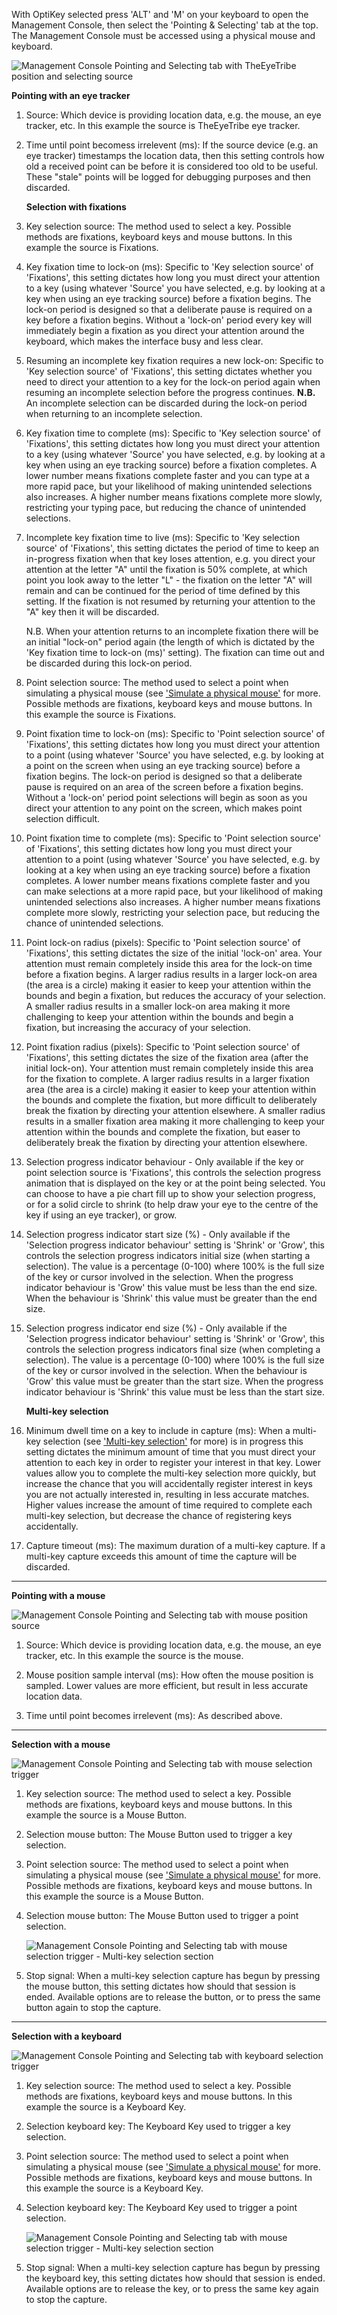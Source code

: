 With OptiKey selected press 'ALT' and 'M' on your keyboard to open the Management Console, then select the 'Pointing & Selecting' tab at the top. The Management Console must be accessed using a physical mouse and keyboard.

![Management Console Pointing and Selecting tab with TheEyeTribe position and selecting source](http://juliussweetland.github.io/OptiKey/images/Management_Console_Pointing_And_Selecting_EyeTribe_Numbered.png)

<a name="pointing-with-an-eye-tracker">**Pointing with an eye tracker**</a>

1. Source: Which device is providing location data, e.g. the mouse, an eye tracker, etc. In this example the source is TheEyeTribe eye tracker.

2. Time until point becomess irrelevent (ms): If the source device (e.g. an eye tracker) timestamps the location data, then this setting controls how old a received point can be before it is considered too old to be useful. These "stale" points will be logged for debugging purposes and then discarded.

    <a name="selection-with-fixations">**Selection with fixations**</a>

3. Key selection source: The method used to select a key. Possible methods are fixations, keyboard keys and mouse buttons. In this example the source is Fixations.

4. Key fixation time to lock-on (ms): Specific to 'Key selection source' of 'Fixations', this setting dictates how long you must direct your attention to a key (using whatever 'Source' you have selected, e.g. by looking at a key when using an eye tracking source) before a fixation begins. The lock-on period is designed so that a deliberate pause is required on a key before a fixation begins. Without a 'lock-on' period every key will immediately begin a fixation as you direct your attention around the keyboard, which makes the interface busy and less clear.

5. Resuming an incomplete key fixation requires a new lock-on: Specific to 'Key selection source' of 'Fixations', this setting dictates whether you need to direct your attention to a key for the lock-on period again when resuming an incomplete selection before the progress continues. **N.B.** An incomplete selection can be discarded during the lock-on period when returning to an incomplete selection.

6. Key fixation time to complete (ms): Specific to 'Key selection source' of 'Fixations', this setting dictates how long you must direct your attention to a key (using whatever 'Source' you have selected, e.g. by looking at a key when using an eye tracking source) before a fixation completes. A lower number means fixations complete faster and you can type at a more rapid pace, but your likelihood of making unintended selections also increases. A higher number means fixations complete more slowly, restricting your typing pace, but reducing the chance of unintended selections.

7. Incomplete key fixation time to live (ms): Specific to 'Key selection source' of 'Fixations', this setting dictates the period of time to keep an in-progress fixation when that key loses attention, e.g. you direct your attention at the letter "A" until the fixation is 50% complete, at which point you look away to the letter "L" - the fixation on the letter "A" will remain and can be continued for the period of time defined by this setting. If the fixation is not resumed by returning your attention to the "A" key then it will be discarded.

    N.B. When your attention returns to an incomplete fixation there will be an initial "lock-on" period again (the length of which is dictated by the 'Key fixation time to lock-on (ms)' setting). The fixation can time out and be discarded during this lock-on period.

8. Point selection source: The method used to select a point when simulating a physical mouse (see ['Simulate a physical mouse'](https://github.com/JuliusSweetland/OptiKey/wiki/User-Guide#simulate-a-physical-mouse) for more. Possible methods are fixations, keyboard keys and mouse buttons. In this example the source is Fixations.

9. Point fixation time to lock-on (ms): Specific to 'Point selection source' of 'Fixations', this setting dictates how long you must direct your attention to a point (using whatever 'Source' you have selected, e.g. by looking at a point on the screen when using an eye tracking source) before a fixation begins. The lock-on period is designed so that a deliberate pause is required on an area of the screen before a fixation begins. Without a 'lock-on' period point selections will begin as soon as you direct your attention to any point on the screen, which makes point selection difficult.

10. Point fixation time to complete (ms): Specific to 'Point selection source' of 'Fixations', this setting dictates how long you must direct your attention to a point (using whatever 'Source' you have selected, e.g. by looking at a key when using an eye tracking source) before a fixation completes. A lower number means fixations complete faster and you can make selections at a more rapid pace, but your likelihood of making unintended selections also increases. A higher number means fixations complete more slowly, restricting your selection pace, but reducing the chance of unintended selections.

11. Point lock-on radius (pixels): Specific to 'Point selection source' of 'Fixations', this setting dictates the size of the initial 'lock-on' area. Your attention must remain completely inside this area for the lock-on time before a fixation begins. A larger radius results in a larger lock-on area (the area is a circle) making it easier to keep your attention within the bounds and begin a fixation, but reduces the accuracy of your selection. A smaller radius results in a smaller lock-on area making it more challenging to keep your attention within the bounds and begin a fixation, but increasing the accuracy of your selection.

12. Point fixation radius (pixels): Specific to 'Point selection source' of 'Fixations', this setting dictates the size of the fixation area (after the initial lock-on). Your attention must remain completely inside this area for the fixation to complete. A larger radius results in a larger fixation area (the area is a circle) making it easier to keep your attention within the bounds and complete the fixation, but more difficult to deliberately break the fixation by directing your attention elsewhere. A smaller radius results in a smaller fixation area making it more challenging to keep your attention within the bounds and complete the fixation, but easer to deliberately break the fixation by directing your attention elsewhere. 

13. Selection progress indicator behaviour - Only available if the key or point selection source is 'Fixations', this controls the selection progress animation that is displayed on the key or at the point being selected. You can choose to have a pie chart fill up to show your selection progress, or for a solid circle to shrink (to help draw your eye to the centre of the key if using an eye tracker), or grow.

14. Selection progress indicator start size (%) - Only available if the 'Selection progress indicator behaviour' setting is 'Shrink' or 'Grow', this controls the selection progress indicators initial size (when starting a selection). The value is a percentage (0-100) where 100% is the full size of the key or cursor involved in the selection. When the progress indicator behaviour is 'Grow' this value must be less than the end size. When the behaviour is 'Shrink' this value must be greater than the end size.

15. Selection progress indicator end size (%) - Only available if the 'Selection progress indicator behaviour' setting is 'Shrink' or 'Grow', this controls the selection progress indicators final size (when completing a selection). The value is a percentage (0-100) where 100% is the full size of the key or cursor involved in the selection. When the behaviour is 'Grow' this value must be greater than the start size. When the progress indicator behaviour is 'Shrink' this value must be less than the start size.

    <a name="multi-key-selection">**Multi-key selection**</a>

16. Minimum dwell time on a key to include in capture (ms): When a multi-key selection (see ['Multi-key selection'](https://github.com/JuliusSweetland/OptiKey/wiki/User-Guide#multi-key-selection) for more) is in progress this setting dictates the minimum amount of time that you must direct your attention to each key in order to register your interest in that key. Lower values allow you to complete the multi-key selection more quickly, but increase the chance that you will accidentally register interest in keys you are not actually interested in, resulting in less accurate matches. Higher values increase the amount of time required to complete each multi-key selection, but decrease the chance of registering keys accidentally.

17. Capture timeout (ms): The maximum duration of a multi-key capture. If a multi-key capture exceeds this amount of time the capture will be discarded.

---

<a name="pointing-with-a-mouse">**Pointing with a mouse**</a>

![Management Console Pointing and Selecting tab with mouse position source](http://juliussweetland.github.io/OptiKey/images/Management_Console_Pointing_And_Selecting_Mouse_Pointing_Section_Numbered.png)

1. Source: Which device is providing location data, e.g. the mouse, an eye tracker, etc. In this example the source is the mouse.

2. Mouse position sample interval (ms): How often the mouse position is sampled. Lower values are more efficient, but result in less accurate location data.

3. Time until point becomes irrelevent (ms): As described above.

---

<a name="selection-with-a-mouse">**Selection with a mouse**</a>

![Management Console Pointing and Selecting tab with mouse selection trigger](http://juliussweetland.github.io/OptiKey/images/Management_Console_Pointing_And_Selecting_Mouse_Button_Trigger_Section_Numbered.png)

1. Key selection source: The method used to select a key. Possible methods are fixations, keyboard keys and mouse buttons. In this example the source is a Mouse Button.

2. Selection mouse button: The Mouse Button used to trigger a key selection.

3. Point selection source: The method used to select a point when simulating a physical mouse (see ['Simulate a physical mouse'](https://github.com/JuliusSweetland/OptiKey/wiki/User-Guide#simulate-a-physical-mouse) for more. Possible methods are fixations, keyboard keys and mouse buttons. In this example the source is a Mouse Button.

4. Selection mouse button: The Mouse Button used to trigger a point selection.

    ![Management Console Pointing and Selecting tab with mouse selection trigger - Multi-key selection section](http://juliussweetland.github.io/OptiKey/images/Management_Console_Pointing_And_Selecting_Button_Trigger_Multi_Key_Selection_Numbered.png)

5. Stop signal: When a multi-key selection capture has begun by pressing the mouse button, this setting dictates how should that session is ended. Available options are to release the button, or to press the same button again to stop the capture.

---

<a name="selection-with-a-keyboard">**Selection with a keyboard**</a>

![Management Console Pointing and Selecting tab with keyboard selection trigger](http://juliussweetland.github.io/OptiKey/images/Management_Console_Pointing_And_Selecting_Keyboard_Key_Trigger_Section_Numbered.png)

1. Key selection source: The method used to select a key. Possible methods are fixations, keyboard keys and mouse buttons. In this example the source is a Keyboard Key.

2. Selection keyboard key: The Keyboard Key used to trigger a key selection.

3. Point selection source: The method used to select a point when simulating a physical mouse (see ['Simulate a physical mouse'](https://github.com/JuliusSweetland/OptiKey/wiki/User-Guide#simulate-a-physical-mouse) for more. Possible methods are fixations, keyboard keys and mouse buttons. In this example the source is a Keyboard Key.

4. Selection keyboard key: The Keyboard Key used to trigger a point selection.

    ![Management Console Pointing and Selecting tab with mouse selection trigger - Multi-key selection section](http://juliussweetland.github.io/OptiKey/images/Management_Console_Pointing_And_Selecting_Button_Trigger_Multi_Key_Selection_Numbered.png)

5. Stop signal: When a multi-key selection capture has begun by pressing the keyboard key, this setting dictates how should that session is ended. Available options are to release the key, or to press the same key again to stop the capture.